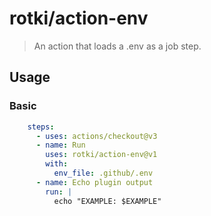 # rotki/action-env

> An action that loads a .env as a job step.

## Usage

### Basic

```yaml
    steps:
      - uses: actions/checkout@v3
      - name: Run
        uses: rotki/action-env@v1      
        with:
          env_file: .github/.env
      - name: Echo plugin output
        run: | 
          echo "EXAMPLE: $EXAMPLE"    
```
